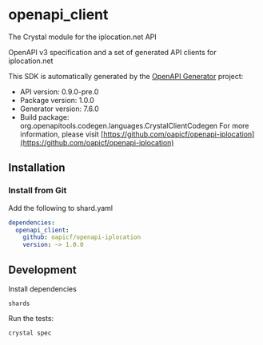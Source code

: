 # openapi_client

The Crystal module for the iplocation.net API

OpenAPI v3 specification and a set of generated API clients for iplocation.net

This SDK is automatically generated by the [OpenAPI Generator](https://openapi-generator.tech) project:

- API version: 0.9.0-pre.0
- Package version: 1.0.0
- Generator version: 7.6.0
- Build package: org.openapitools.codegen.languages.CrystalClientCodegen
For more information, please visit [https://github.com/oapicf/openapi-iplocation](https://github.com/oapicf/openapi-iplocation)

## Installation

### Install from Git

Add the following to shard.yaml

```yaml
dependencies:
  openapi_client:
    github: oapicf/openapi-iplocation
    version: ~> 1.0.0
```

## Development

Install dependencies

```shell
shards
```

Run the tests:

```shell
crystal spec
```
